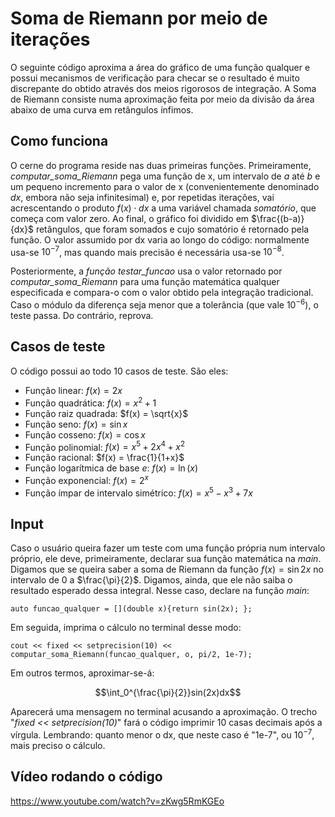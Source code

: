 # Soma de Riemann por meio de iterações

O seguinte código aproxima a área do gráfico de uma função qualquer e possui mecanismos de verificação para checar se o resultado é muito discrepante do obtido através dos meios rigorosos de integração. A Soma de Riemann consiste numa aproximação feita por meio da divisão da área abaixo de uma curva em retângulos ínfimos.

## Como funciona
 O cerne do programa reside nas duas primeiras funções. Primeiramente, *computar_soma_Riemann* pega uma função de x, um intervalo de *a* até *b* e um pequeno incremento para o valor de x (convenientemente denominado *dx*, embora não seja infinitesimal) e, por repetidas iterações, vai acrescentando o produto $f(x) \cdot dx$ a uma variável chamada *somatório*, que começa com valor zero. Ao final, o gráfico foi dividido em $\frac{(b-a)}{dx}$ retângulos, que foram somados e cujo somatório é retornado pela função. O valor assumido por dx varia ao longo do código: normalmente usa-se $10^{-7}$, mas quando mais precisão é necessária usa-se $10^{-8}$.
    
    
   Posteriormente, a *função testar_funcao* usa o valor retornado por *computar_soma_Riemann* para uma função matemática qualquer especificada e compara-o com o valor obtido pela integração tradicional. Caso o módulo da diferença seja menor que a tolerância (que vale $10^{-6}$), o teste passa. Do contrário, reprova.

## Casos de teste
  O código possui ao todo 10 casos de teste. São eles:
  - Função linear: $f(x) = 2x$
  - Função quadrática: $f(x) = x^2 + 1$
  - Função raiz quadrada: $f(x) = \sqrt{x}$
  - Função seno: $f(x) = \sin{x}$
  - Função cosseno: $f(x) = \cos{x}$
  - Função polinomial: $f(x) = x^5 + 2x^4 + x^2$
  - Função racional: $f(x) = \frac{1}{1+x}$
  - Função logarítmica de base $e$: $f(x) = \ln(x)$
  - Função exponencial: $f(x) = 2^{x}$
  - Função ímpar de intervalo simétrico: $f(x) = x^5 - x^3 + 7x$

## Input
Caso o usuário queira fazer um teste com uma função própria num intervalo próprio, ele deve, primeiramente, declarar sua função matemática na *main*. Digamos que se queira saber a soma de Riemann da função $f(x) = \sin{2x}$ no intervalo de $0$ a $\frac{\pi}{2}$. Digamos, ainda, que ele não saiba o resultado esperado dessa integral. Nesse caso, declare na função *main*:

`auto funcao_qualquer = [](double x){return sin(2x); };`

Em seguida, imprima o cálculo no terminal desse modo:

`cout << fixed << setprecision(10) << computar_soma_Riemann(funcao_qualquer, o, pi/2, 1e-7);`

Em outros termos, aproximar-se-á:

$$\int_0^{\frac{\pi}{2}}sin(2x)dx$$

Aparecerá uma mensagem no terminal acusando a aproximação. O trecho "*fixed << setprecision(10)*" fará o código imprimir 10 casas decimais após a vírgula. Lembrando: quanto menor o dx, que neste caso é "1e-7", ou $10^{-7}$, mais preciso o cálculo.

## Vídeo rodando o código

https://www.youtube.com/watch?v=zKwg5RmKGEo
